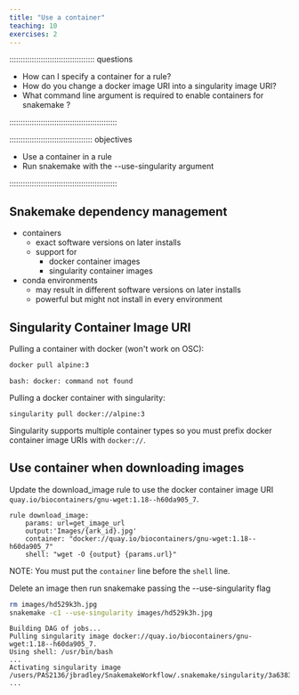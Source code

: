 ```yaml
---
title: "Use a container"
teaching: 10
exercises: 2
---
```


:::::::::::::::::::::::::::::::::::::: questions 

- How can I specify a container for a rule?
- How do you change a docker image URI into a singularity image URI?
- What command line argument is required to enable containers for snakemake ? 

::::::::::::::::::::::::::::::::::::::::::::::::

::::::::::::::::::::::::::::::::::::: objectives

- Use a container in a rule
- Run snakemake with the --use-singularity argument

::::::::::::::::::::::::::::::::::::::::::::::::

## Snakemake dependency management
- containers
  - exact software versions on later installs
  - support for 
    - docker container images
    - singularity container images
- conda environments
  - may result in different software versions on later installs
  - powerful but might not install in every environment

## Singularity Container Image URI

Pulling a container with docker (won't work on OSC):
```bash
docker pull alpine:3
```
```output
bash: docker: command not found
```

Pulling a docker container with singularity:
```
singularity pull docker://alpine:3
```
Singularity supports multiple container types so you must prefix docker container image URIs with `docker://`.


## Use container when downloading images
Update the download_image rule to use the docker container image URI
`quay.io/biocontainers/gnu-wget:1.18--h60da905_7`.


```
rule download_image:
    params: url=get_image_url    
    output:'Images/{ark_id}.jpg'
    container: "docker://quay.io/biocontainers/gnu-wget:1.18--h60da905_7"    
    shell: "wget -O {output} {params.url}"
```

NOTE: You must put the `container` line before the `shell` line.

Delete an image then run snakemake passing the --use-singularity flag
```bash
rm images/hd529k3h.jpg
snakemake -c1 --use-singularity images/hd529k3h.jpg
```

```output
Building DAG of jobs...
Pulling singularity image docker://quay.io/biocontainers/gnu-wget:1.18--h60da905_7.
Using shell: /usr/bin/bash
...
Activating singularity image /users/PAS2136/jbradley/SnakemakeWorkflow/.snakemake/singularity/3a63838ec9e2427957182dedc234c8d7.simg
...
```
